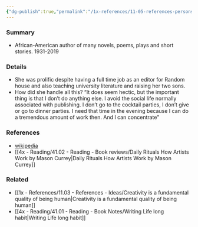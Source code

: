 ```yaml
---
{"dg-publish":true,"permalink":"/1x-references/11-05-references-persons/toni-morrison/","title":"Toni Morrison","dgShowBacklinks":false}
---
```



### Summary
- African-American author of many novels, poems, plays and short stories. 1931-2019

### Details
- She was prolific despite having a full time job as an editor for Random house and also teaching university literature and raising her two sons.
- How did she handle all this? “It does seem hectic, but the important thing is that I don’t do anything else. I avoid the social life normally associated with publishing. I don’t go to the cocktail parties, I don’t give or go to dinner parties. I need that time in the evening because I can do a tremendous amount of work then. And I can concentrate"

### References
- [wikipedia](https://en.wikipedia.org/wiki/Toni_Morrison)
- [[4x - Reading/41.02 - Reading - Book reviews/Daily Rituals How Artists Work by Mason Currey\|Daily Rituals How Artists Work by Mason Currey]]

### Related
- [[1x - References/11.03 - References - Ideas/Creativity is a fundamental quality of being human\|Creativity is a fundamental quality of being human]]
- [[4x - Reading/41.01 - Reading - Book Notes/Writing Life long habit\|Writing Life long habit]]
